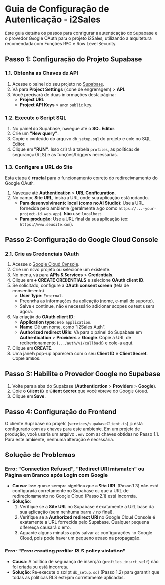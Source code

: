 # Guia de Configuração de Autenticação - i2Sales

Este guia detalha os passos para configurar a autenticação do Supabase e o provedor Google OAuth para o projeto i2Sales, utilizando a arquitetura recomendada com Funções RPC e Row Level Security.

## Passo 1: Configuração do Projeto Supabase

### 1.1. Obtenha as Chaves de API
1.  Acesse o painel do seu projeto no [Supabase](https://app.supabase.com/).
2.  Vá para **Project Settings** (ícone de engrenagem) > **API**.
3.  Você precisará de duas informações desta página:
    *   **Project URL**
    *   **Project API Keys** > `anon` `public` key.

### 1.2. Execute o Script SQL
1.  No painel do Supabase, navegue até o **SQL Editor**.
2.  Crie um **"New query"**.
3.  Copie o conteúdo do arquivo `db_setup.sql` do projeto e cole no SQL Editor.
4.  Clique em **"RUN"**. Isso criará a tabela `profiles`, as políticas de segurança (RLS) e as funções/triggers necessárias.

### 1.3. Configure a URL do Site
Esta etapa é **crucial** para o funcionamento correto do redirecionamento do Google OAuth.
1.  Navegue até **Authentication** > **URL Configuration**.
2.  No campo **Site URL**, insira a URL onde sua aplicação está rodando.
    *   **Para desenvolvimento local (como no AI Studio)**: Use a URL fornecida pelo ambiente (geralmente algo como `https://...-your-project-id.web.app`). **Não** use `localhost`.
    *   **Para produção**: Use a URL final da sua aplicação (ex: `https://www.seusite.com`).

## Passo 2: Configuração do Google Cloud Console

### 2.1. Crie as Credenciais OAuth
1.  Acesse o [Google Cloud Console](https://console.cloud.google.com/).
2.  Crie um novo projeto ou selecione um existente.
3.  No menu, vá para **APIs & Services** > **Credentials**.
4.  Clique em **+ CREATE CREDENTIALS** e selecione **OAuth client ID**.
5.  Se solicitado, configure a **OAuth consent screen** (tela de consentimento).
    *   **User Type**: `External`.
    *   Preencha as informações da aplicação (nome, e-mail de suporte).
    *   Salve e continue, não é necessário adicionar scopes ou test users agora.
6.  Na criação do **OAuth client ID**:
    *   **Application type**: `Web application`.
    *   **Name**: Dê um nome, como "i2Sales Auth".
    *   **Authorized redirect URIs**: Vá para o painel do Supabase em **Authentication** > **Providers** > **Google**. Copie a URL de redirecionamento (`.../auth/v1/callback`) e cole-a aqui.
7.  Clique em **CREATE**.
8.  Uma janela pop-up aparecerá com o seu **Client ID** e **Client Secret**. Copie ambos.

## Passo 3: Habilite o Provedor Google no Supabase

1.  Volte para a aba do Supabase (**Authentication** > **Providers** > **Google**).
2.  Cole o **Client ID** e **Client Secret** que você obteve do Google Cloud.
3.  Clique em **Save**.

## Passo 4: Configuração do Frontend

O cliente Supabase no projeto (`services/supabaseClient.ts`) já está configurado com as chaves para este ambiente. Em um projeto de produção, você usaria um arquivo `.env` com as chaves obtidas no Passo 1.1. Para este ambiente, nenhuma alteração é necessária.

## Solução de Problemas

### Erro: "Connection Refused", "Redirect URI mismatch" ou Página em Branco após Login com Google
*   **Causa**: Isso quase sempre significa que a **Site URL** (Passo 1.3) não está configurada corretamente no Supabase ou que a URL de redirecionamento no Google Cloud (Passo 2.1) está incorreta.
*   **Solução**:
    1.  Verifique se a **Site URL** no Supabase é exatamente a URL base da sua aplicação (sem nenhuma barra `/` no final).
    2.  Verifique se a **Authorized redirect URI** no Google Cloud Console é exatamente a URL fornecida pelo Supabase. Qualquer pequena diferença causará o erro.
    3.  Aguarde alguns minutos após salvar as configurações no Google Cloud, pois pode haver um pequeno atraso na propagação.

### Erro: "Error creating profile: RLS policy violation"
*   **Causa**: A política de segurança de inserção (`profiles_insert_self`) não foi criada ou está incorreta.
*   **Solução**: Re-execute o script `db_setup.sql` (Passo 1.2) para garantir que todas as políticas RLS estejam corretamente aplicadas.
